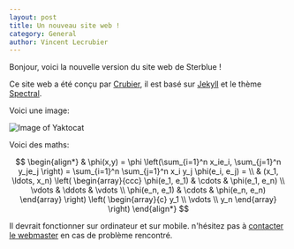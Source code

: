 ```yaml
---
layout: post
title: Un nouveau site web !
category: General
author: Vincent Lecrubier
---
```


Bonjour, voici la nouvelle version du site web de Sterblue !

Ce site web a été conçu par [Crubier][crubier], il est basé sur [Jekyll][jekyll] et le thème [Spectral][spectral].

Voici une image:

![Image of Yaktocat](https://octodex.github.com/images/yaktocat.png)

Voici des maths:

$$
\begin{align*}
  & \phi(x,y) = \phi \left(\sum_{i=1}^n x_ie_i, \sum_{j=1}^n y_je_j \right)
  = \sum_{i=1}^n \sum_{j=1}^n x_i y_j \phi(e_i, e_j) = \\
  & (x_1, \ldots, x_n) \left( \begin{array}{ccc}
      \phi(e_1, e_1) & \cdots & \phi(e_1, e_n) \\
      \vdots & \ddots & \vdots \\
      \phi(e_n, e_1) & \cdots & \phi(e_n, e_n)
    \end{array} \right)
  \left( \begin{array}{c}
      y_1 \\
      \vdots \\
      y_n
    \end{array} \right)
\end{align*}
$$

Il devrait fonctionner sur ordinateur et sur mobile. n'hésitez pas à [contacter le webmaster][mail] en cas de problème rencontré.

[mail]: mailto://vincent.lecrubier@gmail.com
[jekyll]: https://jekyllrb.com
[crubier]: https://crubier.net
[spectral]: https://github.com/arkadianriver/spectral
